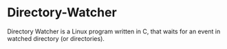 # Directory-Watcher
Directory Watcher is a Linux program written in C, that waits for an event in watched directory (or directories).

